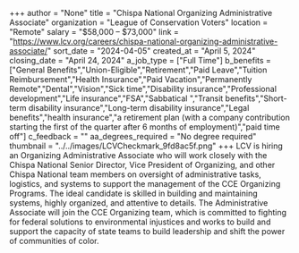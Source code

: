+++
author = "None"
title = "Chispa National Organizing Administrative Associate"
organization = "League of Conservation Voters"
location = "Remote"
salary = "$58,000 – $73,000"
link = "https://www.lcv.org/careers/chispa-national-organizing-administrative-associate/"
sort_date = "2024-04-05"
created_at = "April 5, 2024"
closing_date = "April 24, 2024"
a_job_type = ["Full Time"]
b_benefits = ["General Benefits","Union-Eligible","Retirement","Paid Leave","Tuition Reimbursement","Health Insurance","Paid Vacation","Permanently Remote","Dental","Vision","Sick time","Disability insurance","Professional development","Life insurance","FSA","Sabbatical ","Transit benefits","Short-term disability insurance","Long-term disability insurance","Legal benefits","health insurance","a retirement plan (with a company contribution starting the first of the quarter after 6 months of employment)","paid time off"]
c_feedback = ""
aa_degrees_required = "No degree required"
thumbnail = "../../images/LCVCheckmark_9fd8ac5f.png"
+++
LCV is hiring an Organizing Administrative Associate who will work closely with the Chispa National Senior Director, Vice President of Organizing, and other Chispa National team members on oversight of administrative tasks, logistics, and systems to support the management of the CCE Organizing Programs. The ideal candidate is skilled in building and maintaining systems, highly organized, and attentive to details. The Administrative Associate will join the CCE Organizing team, which is committed to fighting for federal solutions to environmental injustices and works to build and support the capacity of state teams to build leadership and shift the power of communities of color.